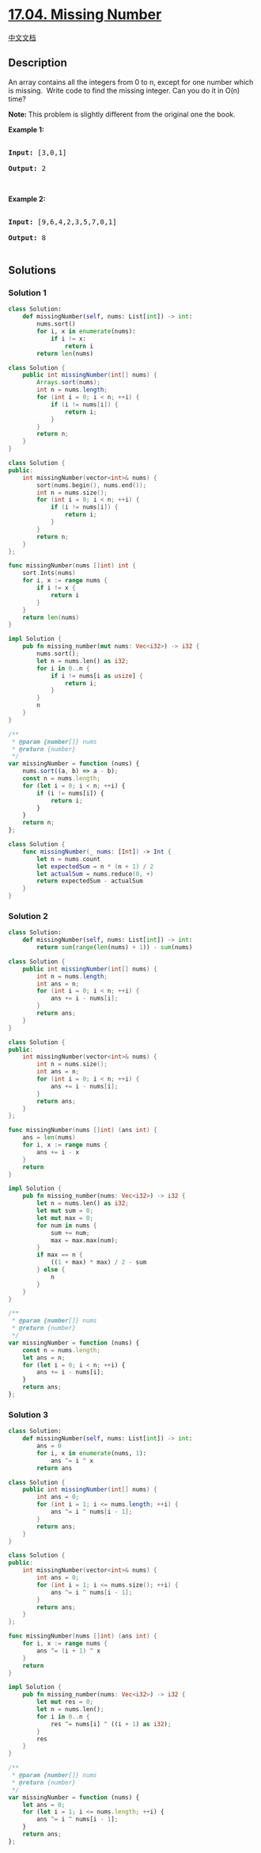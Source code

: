 # [17.04. Missing Number](https://leetcode.cn/problems/missing-number-lcci)

[中文文档](/lcci/17.04.Missing%20Number/README.md)

## Description

<p>An array&nbsp;contains all the integers from 0 to n, except for one number which is missing.&nbsp; Write code to find the missing integer. Can you do it in O(n) time?</p>

<p><strong>Note: </strong>This problem is slightly different from the original one the book.</p>

<p><strong>Example 1: </strong></p>

<pre>

<strong>Input: </strong>[3,0,1]

<strong>Output: </strong>2</pre>

<p>&nbsp;</p>

<p><strong>Example 2: </strong></p>

<pre>

<strong>Input: </strong>[9,6,4,2,3,5,7,0,1]

<strong>Output: </strong>8

</pre>

## Solutions

### Solution 1

<!-- tabs:start -->

```python
class Solution:
    def missingNumber(self, nums: List[int]) -> int:
        nums.sort()
        for i, x in enumerate(nums):
            if i != x:
                return i
        return len(nums)
```

```java
class Solution {
    public int missingNumber(int[] nums) {
        Arrays.sort(nums);
        int n = nums.length;
        for (int i = 0; i < n; ++i) {
            if (i != nums[i]) {
                return i;
            }
        }
        return n;
    }
}
```

```cpp
class Solution {
public:
    int missingNumber(vector<int>& nums) {
        sort(nums.begin(), nums.end());
        int n = nums.size();
        for (int i = 0; i < n; ++i) {
            if (i != nums[i]) {
                return i;
            }
        }
        return n;
    }
};
```

```go
func missingNumber(nums []int) int {
	sort.Ints(nums)
	for i, x := range nums {
		if i != x {
			return i
		}
	}
	return len(nums)
}
```

```rust
impl Solution {
    pub fn missing_number(mut nums: Vec<i32>) -> i32 {
        nums.sort();
        let n = nums.len() as i32;
        for i in 0..n {
            if i != nums[i as usize] {
                return i;
            }
        }
        n
    }
}
```

```js
/**
 * @param {number[]} nums
 * @return {number}
 */
var missingNumber = function (nums) {
    nums.sort((a, b) => a - b);
    const n = nums.length;
    for (let i = 0; i < n; ++i) {
        if (i != nums[i]) {
            return i;
        }
    }
    return n;
};
```

```swift
class Solution {
    func missingNumber(_ nums: [Int]) -> Int {
        let n = nums.count
        let expectedSum = n * (n + 1) / 2
        let actualSum = nums.reduce(0, +)
        return expectedSum - actualSum
    }
}
```

<!-- tabs:end -->

### Solution 2

<!-- tabs:start -->

```python
class Solution:
    def missingNumber(self, nums: List[int]) -> int:
        return sum(range(len(nums) + 1)) - sum(nums)
```

```java
class Solution {
    public int missingNumber(int[] nums) {
        int n = nums.length;
        int ans = n;
        for (int i = 0; i < n; ++i) {
            ans += i - nums[i];
        }
        return ans;
    }
}
```

```cpp
class Solution {
public:
    int missingNumber(vector<int>& nums) {
        int n = nums.size();
        int ans = n;
        for (int i = 0; i < n; ++i) {
            ans += i - nums[i];
        }
        return ans;
    }
};
```

```go
func missingNumber(nums []int) (ans int) {
	ans = len(nums)
	for i, x := range nums {
		ans += i - x
	}
	return
}
```

```rust
impl Solution {
    pub fn missing_number(nums: Vec<i32>) -> i32 {
        let n = nums.len() as i32;
        let mut sum = 0;
        let mut max = 0;
        for num in nums {
            sum += num;
            max = max.max(num);
        }
        if max == n {
            ((1 + max) * max) / 2 - sum
        } else {
            n
        }
    }
}
```

```js
/**
 * @param {number[]} nums
 * @return {number}
 */
var missingNumber = function (nums) {
    const n = nums.length;
    let ans = n;
    for (let i = 0; i < n; ++i) {
        ans += i - nums[i];
    }
    return ans;
};
```

<!-- tabs:end -->

### Solution 3

<!-- tabs:start -->

```python
class Solution:
    def missingNumber(self, nums: List[int]) -> int:
        ans = 0
        for i, x in enumerate(nums, 1):
            ans ^= i ^ x
        return ans
```

```java
class Solution {
    public int missingNumber(int[] nums) {
        int ans = 0;
        for (int i = 1; i <= nums.length; ++i) {
            ans ^= i ^ nums[i - 1];
        }
        return ans;
    }
}
```

```cpp
class Solution {
public:
    int missingNumber(vector<int>& nums) {
        int ans = 0;
        for (int i = 1; i <= nums.size(); ++i) {
            ans ^= i ^ nums[i - 1];
        }
        return ans;
    }
};
```

```go
func missingNumber(nums []int) (ans int) {
	for i, x := range nums {
		ans ^= (i + 1) ^ x
	}
	return
}
```

```rust
impl Solution {
    pub fn missing_number(nums: Vec<i32>) -> i32 {
        let mut res = 0;
        let n = nums.len();
        for i in 0..n {
            res ^= nums[i] ^ ((i + 1) as i32);
        }
        res
    }
}
```

```js
/**
 * @param {number[]} nums
 * @return {number}
 */
var missingNumber = function (nums) {
    let ans = 0;
    for (let i = 1; i <= nums.length; ++i) {
        ans ^= i ^ nums[i - 1];
    }
    return ans;
};
```

<!-- tabs:end -->

<!-- end -->
